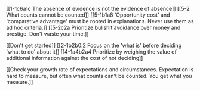 [[1-1c6a1c The absence of evidence is not the evidence of absence]]
[[5-2 What counts cannot be counted]]
[[5-1b1a8 ‘Opportunity cost' and 'comparative advantage' must be rooted in explanations. Never use them as ad hoc criteria.]]
[[5-2c2a Prioritize bullshit avoidance over money and prestige. Don't waste your time.]]

[[Don't get started]]
	[[2-1b2b0.2 Focus on the 'what is' before deciding 'what to do' about it]]
		[[4-1a4b2a4 Prioritize by weighing the value of additional information against the cost of not deciding]]

[[Check your growth rate of expectations and circumstances. Expectation is hard to measure, but often what counts can’t be counted. You get what you measure.]]
